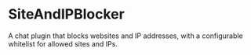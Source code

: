 # SiteAndIPBlocker
A chat plugin that blocks websites and IP addresses, with a configurable whitelist for allowed sites and IPs.
